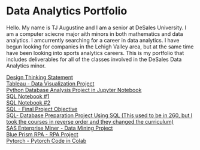 # Data Analytics Portfolio  
Hello. My name is TJ Augustine and I am a senior at DeSales University. I am a computer sciecne major aith minors in both mathematics and data analytics. I amcurrently searching for a career in data analytics. I have begun looking for companies in the Lehigh Valley area, but at the same time have been looking into sports analytics careers. This is my portfolio that includes deliverables for all of the classes involved in the DeSales Data Analytics minor.  
  
[Design Thinking Statement](https://github.com/tjjoe/MI-462-portfolio/blob/main/Design%20Thinking.pdf)  
[Tableau - Data Visualization Project](https://github.com/tjjoe/MI-462-portfolio/blob/main/MG226FinalProjectPowerpoint.pdf)  
[Python  Database Analysis Project in Jupyter Notebook](https://github.com/tjjoe/MI-462-portfolio/blob/main/Final_AK_DS_TA%20(1).ipynb)  
[SQL Notebook #1](https://github.com/tjjoe/MI-462-portfolio/tree/main/HW7_SQL1_YourLastName)  
[SQL Notebook #2](https://github.com/tjjoe/MI-462-portfolio/tree/main/HW8_SQL2_Augustine)  
[SQL - Final Project Objective](https://github.com/tjjoe/MI-462-portfolio/blob/main/Database%20Project.pdf)  
[SQL- Database Preparation Project Using SQL (This used to be in 260, but I took the courses in reverse order and they changed the curriculum)](https://github.com/tjjoe/MI-462-portfolio/tree/main/CS360SQL)  
[SAS Enterprise Miner - Data Mining Project](https://github.com/tjjoe/MI-462-portfolio/blob/main/MI353FinalPresentation.pdf)  
[Blue Prism RPA - RPA Project](https://github.com/tjjoe/MI-462-portfolio/blob/main/RPA.pdf)  
[Pytorch - Pytorch Code in Colab](https://github.com/tjjoe/MI-462-portfolio/blob/main/Copy%20of%20transfer_learning_tutorial.ipynb%20-%20Colaboratory.pdf)  
